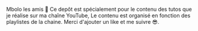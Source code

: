 Mbolo les amis 👋
Ce depôt est spécialement pour le contenu des tutos que je réalise sur ma chaîne YouTube,
Le contenu est organisé en fonction des playlistes de la chaine.
Merci d'ajouter un like et me suivre 😎.